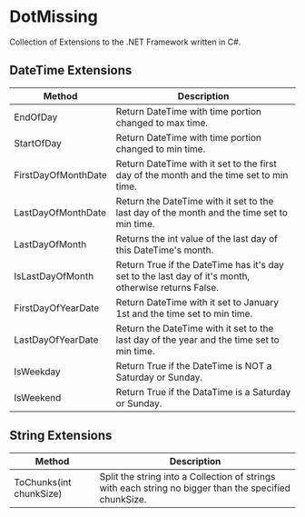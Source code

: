 # DotMissing
Collection of Extensions to the .NET Framework written in C#.

## DateTime Extensions 
Method|Description
------|-----------
EndOfDay|Return DateTime with time portion changed to max time.
StartOfDay|Return DateTime with time portion changed to min time.
FirstDayOfMonthDate|Return DateTime with it set to the first day of the month and the time set to min time.
LastDayOfMonthDate|Return the DateTime with it set to the last day of the month and the time set to min time.
LastDayOfMonth|Returns the int value of the last day of this DateTime's month.
IsLastDayOfMonth|Return True if the DateTime has it's day set to the last day of it's month, otherwise returns False.
FirstDayOfYearDate|Return DateTime with it set to January 1st and the time set to min time.
LastDayOfYearDate|Return the DateTime with it set to the last day of the year and the time set to min time.
IsWeekday|Return True if the DateTime is NOT a Saturday or Sunday.
IsWeekend|Return True if the DataTime is a Saturday or Sunday.

## String Extensions 
Method|Description
------|-----------
ToChunks(int chunkSize)|Split the string into a Collection of strings with each string no bigger than the specified chunkSize.
